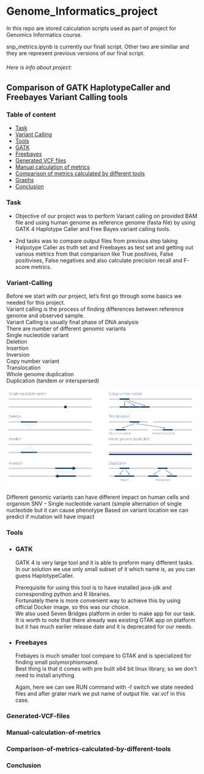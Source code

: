 # Genome_Informatics_project
In this repo are stored calculation scripts used as part of project for Genomics Informatics course.

snp_metrics.ipynb is currently our finall script. Other two are similiar and they are represent previous versions of our final script.

###### Here is info about project:

## Comparison of GATK HaplotypeCaller and Freebayes Variant Calling tools

### Table of content

* [Task](###Task)
* [Variant Calling](###Variant-Calling)
* [Tools](###Tools)
* [GATK](###GATK)
* [Freebayes](###Freebayes)
* [Generated VCF files](###Generated-VCF-files)
* [Manual calculation  of metrics](###Manual-calculation-of-metrics)
* [Comparison of  metrics calculated by different tools](###Comparison-of-metrics-calculated-by-different-tools)
* [Graphs](###Graphs)
* [Conclusion](###Conclusion)

### Task

* Objective of our project was to perform Variant calling on provided BAM file and using human genome as reference genome (fasta file) by using GATK 4 Haplotype Caller and Free Bayes variant calling tools.

* 2nd tasks was to compare output files from previous step taking Halpotype Caller as truth set and Freebayes as test set and getting out various metrics from that comparison like True positives, False positivises, False negatives and also calculate precision recall and F-score metrics. 


### Variant-Calling

  Before we start with our project, let’s first go through some basics we needed for this project.<br />
  Variant calling is the process of finding differences between reference genome and observed sample. <br />
  Variant Calling is usually final phase of DNA analysis <br />
  There are number of different genomic variants <br />
  Single nucleotide variant <br />
  Deletion <br />
  Insertion <br />
  Inversion <br />
  Copy number variant  <br />
  Translocation  <br />
  Whole genome duplication  <br />
  Duplication (tandem or interspersed)  <br />
  
  
   ![Algorithm schema](./images/variant_calling.png)

  
  Different genomic variants can have different impact on human cells and organism
  SNV – Single nucleotide variant (simple alternation of single nucleotide but it can cause phenotype
  Based on variant location we can predict if mutation will have impact


### Tools
* ### GATK
  GATK 4 is very large tool and it is able to preform many different tasks. <br />                                                                                   In our solution we use only small subset of it which name is, as you can guess HaplotypeCaller. <br />

  Prerequisite for using this tool is to have installed java-jdk and corresponding python and R libraries.<br />  Fortunately there is more convenient way to   achieve this by using official Docker image, so this was our choice.<br /> We also used Seven Bridges platform in order to make app for our task. It is worth to note that there already was existing GTAK app on platform but it has much earlier release date and it is deprecated for our needs.​

* ### Freebayes
  Frebayes is much smaller tool compare to GTAK and is specialized for finding small polymorphismsand. <br /> Best thing is that it comes with pre built x64 bit     linux    library, so we don't need to install anything. <br />

  Again, here we can see RUN command with -f switch we state needed files and after grater mark we put name of output file. var.vcf in this case.
### Generated-VCF-files
### Manual-calculation-of-metrics
### Comparison-of-metrics-calculated-by-different-tools
### Conclusion
